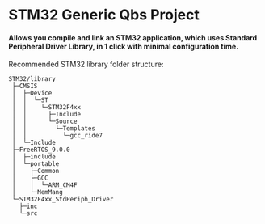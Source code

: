 # STM32 Generic Qbs Project
#### Allows you compile and link an STM32 application, which uses Standard Peripheral Driver Library, in 1 click with minimal configuration time.
Recommended STM32 library folder structure:
```
STM32/library
 ├─CMSIS
 │  ├─Device
 │  │  └─ST
 │  │    └─STM32F4xx
 │  │      ├─Include
 │  │      └─Source
 │  │        └─Templates
 │  │          └─gcc_ride7
 │  └─Include
 ├─FreeRTOS_9.0.0
 │  ├─include
 │  └─portable
 │    ├─Common
 │    ├─GCC
 │    │  └─ARM_CM4F
 │    └─MemMang
 └─STM32F4xx_StdPeriph_Driver
   ├─inc
   └─src
```
